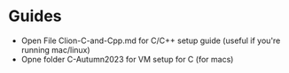 # Guides

- Open File Clion-C-and-Cpp.md for C/C++ setup guide (useful if you're running mac/linux)
- Opne folder C-Autumn2023 for VM setup for C (for macs)
